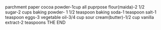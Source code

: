 parchment paper
cocoa powder-1cup
all puprpose flour(maida)-2 1/2
sugar-2 cups
baking powder- 1 1/2 teaspoon
baking soda-1 teaspoon
salt-1 teaspoon
eggs-3
vegetable oil-3/4 cup
sour cream(butter)-1/2 cup
vanilla extract-2 teaspoons
                            THE END      
